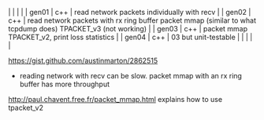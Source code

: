 |       |     |                                                                                                              |
| gen01 | c++ | read network packets individually with recv                                                                  |
| gen02 | c++ | read network packets with rx ring buffer packet mmap (similar to what tcpdump does) TPACKET_v3 (not working) |
| gen03 | c++ | packet mmap TPACKET_v2, print loss statistics                                                                |
| gen04 | c++ | 03 but unit-testable                                                                                         |
|       |     |                                                                                                              |


https://gist.github.com/austinmarton/2862515


- reading network with recv can be slow. packet mmap with an rx ring buffer has more throughput

http://paul.chavent.free.fr/packet_mmap.html explains how to use tpacket_v2
